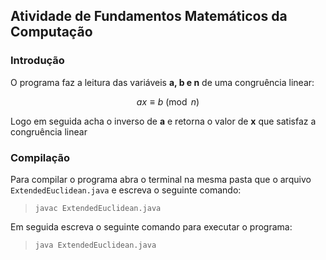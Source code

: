 ## Atividade de Fundamentos Matemáticos da Computação

### Introdução

O programa faz a leitura das variáveis **a, b e n** de uma congruência linear:

$$ ax \equiv b \pmod{n} $$

Logo em seguida acha o inverso de **a** e retorna o valor de **x** que satisfaz a congruência linear

### Compilação

Para compilar o programa abra o terminal na mesma pasta que o arquivo ``ExtendedEuclidean.java`` e escreva o seguinte comando:

> ``javac ExtendedEuclidean.java``  

Em seguida escreva o seguinte comando para executar o programa:

> ``java ExtendedEuclidean.java``
